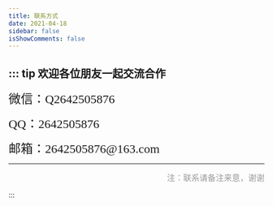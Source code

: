 ```yaml
---
title: 联系方式
date: 2021-04-18
sidebar: false
isShowComments: false
---
```



::: tip 欢迎各位朋友一起交流合作
----
<p align='left'><font face='STCAIYUN' size='5' cloor=salmon>微信：Q2642505876</font></p>

<p align='left'><font face='STCAIYUN' size='5'>QQ：2642505876</font></p>

<p align='left'><font face='STCAIYUN' size='5'>邮箱：2642505876@163.com</font></p>

----
<p align='right'><font color='#999' size='3' face="STCAIYUN">注：联系请备注来意，谢谢</font></p>
:::



